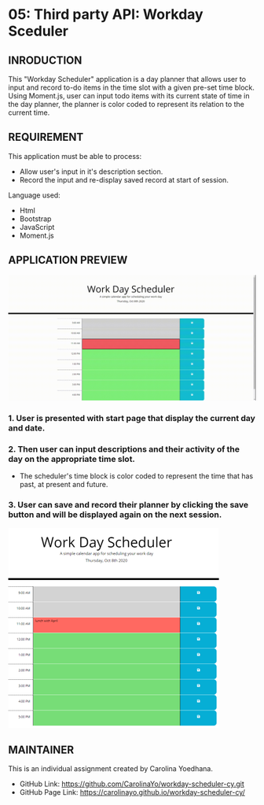 # 05: Third party API: Workday Sceduler

## INRODUCTION 

This "Workday Scheduler" application is a day planner that allows user to input and record to-do items in the time slot with a given pre-set time block.  Using Moment.js, user can input todo items with its current state of time in the day planner, the planner is color coded to represent its relation to the current time.  

## REQUIREMENT

This application must be able to process:
* Allow user's input in it's description section.
* Record the input and re-display saved record at start of session.

Language used:
* Html
* Bootstrap
* JavaScript
* Moment.js

##  APPLICATION PREVIEW
![Start page](asset/dayplanner.gif)

### 1. User is presented with start page that display the current day and date.
### 2. Then user can input descriptions and their activity of the day on the appropriate time slot.

* The scheduler's time block is color coded to represent the time that has past, at present and future. 

### 3. User can save and record their planner by clicking the save button and will be displayed again on the next session. 
![Start page](asset/dayplanner.PNG)


## MAINTAINER 
This is an individual assignment created by Carolina Yoedhana.
* GitHub Link: https://github.com/CarolinaYo/workday-scheduler-cy.git
* GitHub Page Link: https://carolinayo.github.io/workday-scheduler-cy/
